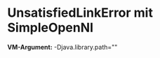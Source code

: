 # UnsatisfiedLinkError mit SimpleOpenNI #

**VM-Argument:**
-Djava.library.path="<Verzeichnis in dem die lib-files sind>"
